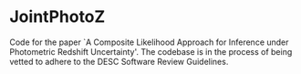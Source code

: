 # JointPhotoZ
Code for the paper `A Composite Likelihood Approach for Inference under Photometric Redshift Uncertainty'. The codebase is in the process of being vetted to adhere to the DESC Software Review Guidelines.
